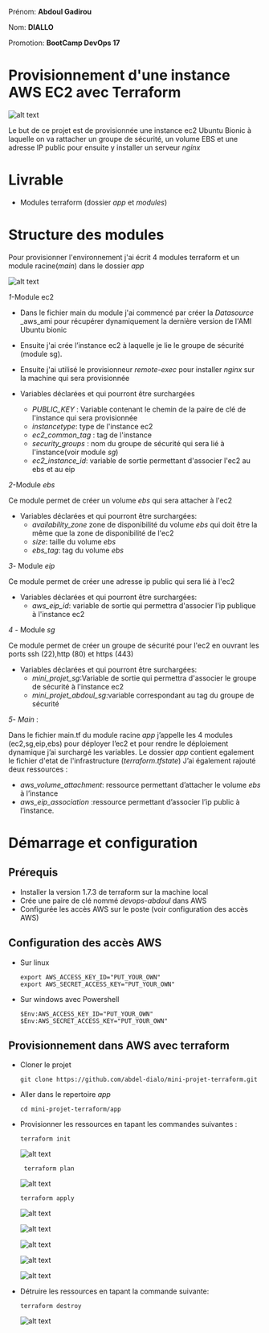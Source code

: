  Prénom: **Abdoul Gadirou**

Nom:  **DIALLO**

Promotion: **BootCamp DevOps 17**


# Provisionnement d'une instance AWS EC2 avec Terraform

  ![alt text](images/image11.png)

 Le but de ce projet est de provisionnée une instance ec2 Ubuntu Bionic à laquelle on va rattacher un groupe de sécurité, un volume EBS et une adresse IP public pour ensuite y installer un serveur _nginx_

 
# Livrable


- Modules terraform (dossier _app_ et _modules_)

# Structure des modules
  Pour provisionner l'environnement j'ai écrit 4 modules terraform et un module racine(_main_) dans le dossier _app_

   ![alt text](images/image.png)

   *1*-Module ec2 
    
  - Dans le fichier main du module j'ai commencé par créer la _Datasource_  _aws_ami pour 
        récupérer dynamiquement la dernière version de l'AMI Ubuntu bionic
  - Ensuite j'ai crée l’instance ec2 à laquelle je lie le groupe de sécurité (module sg).
  - Ensuite j'ai utilisé le provisionneur _remote-exec_ pour installer _nginx_ sur la 
        machine qui sera provisionnée
        
  - Variables déclarées et qui pourront être surchargées
    - *PUBLIC_KEY* : Variable contenant le chemin de la paire de clé de l'instance qui sera provisionnée 
    - *instancetype*: type de l'instance ec2
    - *ec2_common_tag* : tag de l'instance
    - *security_groups* : nom du groupe de sécurité qui sera lié à l'instance(voir module *sg*)
    - *ec2_instance_id*: variable de sortie permettant d'associer l'ec2 au ebs et au eip
   
  *2*-Module *ebs*

  Ce module permet de créer un volume _ebs_ qui sera attacher à l'ec2

  - Variables déclarées et qui pourront être surchargées:
    - *availability_zone* zone de disponibilité du volume _ebs_ qui doit être la même que la 
          zone de disponibilité de l'ec2
    - *size*: taille du volume _ebs_ 
    - *ebs_tag*: tag du volume _ebs_

  *3*- Module *eip*

  Ce module permet de créer une adresse ip public qui sera lié à l'ec2
  - Variables déclarées et qui pourront être surchargées:
    - *aws_eip_id*: variable de sortie qui permettra d'associer l'ip publique à l'instance ec2

  *4* - Module *sg*

  Ce module permet de créer un groupe de sécurité pour l'ec2 en ouvrant les ports ssh (22),http (80) et https (443)
  - Variables déclarées et qui pourront être surchargées:
     - *mini_projet_sg*:Variable de sortie qui permettra d'associer le groupe de sécurité à l'instance ec2
     - *mini_projet_abdoul_sg*:variable correspondant au tag du groupe de sécurité


*5*- *Main* :
  
   Dans le fichier main.tf du module racine *app* j’appelle les 4 modules (ec2,sg,eip,ebs) pour déployer l’ec2 et pour rendre le déploiement dynamique j’ai surchargé les variables.
   Le dossier *app* contient egalement le fichier d'etat de l'infrastructure (_terraform.tfstate_)
      J’ai également rajouté deux ressources :
    
  - *aws_volume_attachment*: ressource permettant d’attacher le volume _ebs_ à l’instance
  - *aws_eip_association* :ressource permettant d’associer l’ip public à l’instance.

# Démarrage et configuration 
  ## Prérequis

  - Installer la version 1.7.3 de terraform sur la machine local
  - Crée une paire de clé nommé _devops-abdoul_ dans AWS
   - Configurée les accès AWS sur le poste (voir configuration des accès AWS)

  ## Configuration des accès AWS
  - Sur linux 
       
       ```
       export AWS_ACCESS_KEY_ID="PUT_YOUR_OWN"
       export AWS_SECRET_ACCESS_KEY="PUT_YOUR_OWN"

       ```
  - Sur windows avec Powershell

       ```
       $Env:AWS_ACCESS_KEY_ID="PUT_YOUR_OWN"
       $Env:AWS_SECRET_ACCESS_KEY="PUT_YOUR_OWN"
       ```
   ## Provisionnement dans AWS avec terraform
  - Cloner le projet  
     ```
     git clone https://github.com/abdel-dialo/mini-projet-terraform.git
     ```


  - Aller dans le repertoire _app_
    
    ```
    cd mini-projet-terraform/app
    
    ```
  
  - Provisionner les ressources en tapant les commandes suivantes :

       ```
       terraform init
       
       ```
       ![alt text](images/image-2.png)

       ```
        terraform plan
       ```
       ![alt text](images/image-3.png)
       ```
       terraform apply
       ```
       ![alt text](images/image-4.png)

       ![alt text](images/image-6.png)

       ![alt text](images/image-7.png)

       ![alt text](images/image-8.png)

       ![alt text](images/image-5.png)

  - Détruire les ressources en tapant la commande suivante:
      
      ```
      terraform destroy
      ```
      ![alt text](images/image-9.png)

